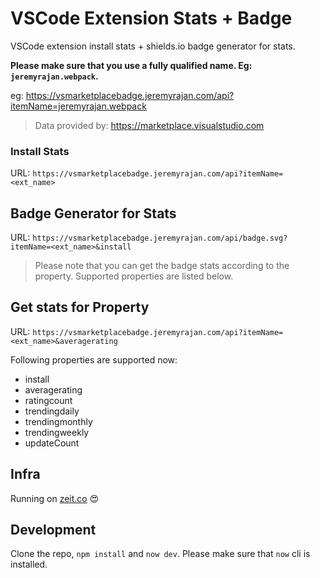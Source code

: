 # VSCode Extension Stats + Badge

VSCode extension install stats + shields.io badge generator for stats.

**Please make sure that you use a fully qualified name. Eg: `jeremyrajan.webpack`.**

eg: https://vsmarketplacebadge.jeremyrajan.com/api?itemName=jeremyrajan.webpack

> Data provided by: https://marketplace.visualstudio.com

### Install Stats
URL: `https://vsmarketplacebadge.jeremyrajan.com/api?itemName=<ext_name>`

## Badge Generator for Stats
URL: `https://vsmarketplacebadge.jeremyrajan.com/api/badge.svg?itemName=<ext_name>&install`

> Please note that you can get the badge stats according to the property. Supported properties are listed below.

## Get stats for Property
URL: `https://vsmarketplacebadge.jeremyrajan.com/api?itemName=<ext_name>&averagerating`

Following properties are supported now:
* install
* averagerating
* ratingcount
* trendingdaily
* trendingmonthly
* trendingweekly
* updateCount

## Infra
Running on [zeit.co](https://zeit.co/home) :heart_eyes:

## Development
Clone the repo, `npm install` and `now dev`. Please make sure that `now` cli is installed.
